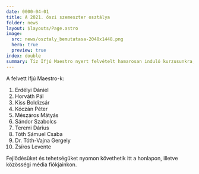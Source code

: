 ```yaml
---
date: 0000-04-01
title: A 2021. őszi szemeszter osztálya
folder: news
layout: $layouts/Page.astro
image:
  src: news/osztaly_bemutatasa-2048x1448.png
  hero: true
  preview: true
index: double
summary: Tíz Ifjú Maestro nyert felvételt hamarosan induló kurzusunkra, akikkel már nagyon várjuk a közös munkát.
---
```

A felvett Ifjú Maestro-k:

1. Erdélyi Dániel
2. Horváth Pál
3. Kiss Boldizsár
4. Kóczán Péter
5. Mészáros Mátyás
6. Sándor Szabolcs
7. Teremi Dárius
8. Tóth Sámuel Csaba
9. Dr. Tóth-Vajna Gergely
10. Zsíros Levente

Fejlődésüket és tehetségüket nyomon követhetik itt a honlapon, illetve közösségi média fiókjainkon.
